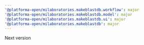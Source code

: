 ```yaml
---
'@platforma-open/milaboratories.makeblastdb.workflow': major
'@platforma-open/milaboratories.makeblastdb.model': major
'@platforma-open/milaboratories.makeblastdb.ui': major
'@platforma-open/milaboratories.makeblastdb': major
---
```


Next version

